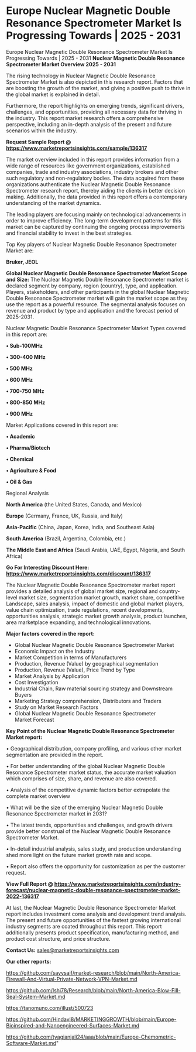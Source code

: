 # Europe Nuclear Magnetic Double Resonance Spectrometer Market Is Progressing Towards | 2025 - 2031
 Europe Nuclear Magnetic Double Resonance Spectrometer Market Is Progressing Towards | 2025 - 2031
<Strong> Nuclear Magnetic Double Resonance Spectrometer Market Overview 2025 - 2031</strong>

The rising technology in Nuclear Magnetic Double Resonance Spectrometer Market is also depicted in this research report. Factors that are boosting the growth of the market, and giving a positive push to thrive in the global market is explained in detail.

Furthermore, the report highlights on emerging trends, significant drivers, challenges, and opportunities, providing all necessary data for thriving in the industry. This report market research offers a comprehensive perspective, including an in-depth analysis of the present and future scenarios within the industry.

<strong>Request Sample Report @ <a href=https://www.marketreportsinsights.com/sample/136317>https://www.marketreportsinsights.com/sample/136317</a></strong>

The market overview included in this report provides information from a wide range of resources like government organizations, established companies, trade and industry associations, industry brokers and other such regulatory and non-regulatory bodies. The data acquired from these organizations authenticate the Nuclear Magnetic Double Resonance Spectrometer research report, thereby aiding the clients in better decision making. Additionally, the data provided in this report offers a contemporary understanding of the market dynamics.

The leading players are focusing mainly on technological advancements in order to improve efficiency. The long-term development patterns for this market can be captured by continuing the ongoing process improvements and financial stability to invest in the best strategies.

Top Key players of Nuclear Magnetic Double Resonance Spectrometer Market are:

<strong>Bruker, JEOL</strong>

<strong><b>Global Nuclear Magnetic Double Resonance Spectrometer Market Scope and Size:</b></strong>
The Nuclear Magnetic Double Resonance Spectrometer market is declared segment by company, region (country), type, and application. Players, stakeholders, and other participants in the global Nuclear Magnetic Double Resonance Spectrometer market will gain the market scope as they use the report as a powerful resource. The segmental analysis focuses on revenue and product by type and application and the forecast period of 2025-2031.

Nuclear Magnetic Double Resonance Spectrometer Market Types covered in this report are:

<strong>• Sub-100MHz

• 300-400 MHz

• 500 MHz

• 600 MHz

• 700-750 MHz

• 800-850 MHz

• 900 MHz</strong>

Market Applications covered in this report are:

<strong>• Academic

• Pharma/Biotech

• Chemical

• Agriculture & Food

• Oil & Gas</strong> 

Regional Analysis

<strong>North America</strong> (the United States, Canada, and Mexico)

<strong>Europe</strong> (Germany, France, UK, Russia, and Italy)

<strong>Asia-Pacific</strong> (China, Japan, Korea, India, and Southeast Asia)

<strong>South America</strong> (Brazil, Argentina, Colombia, etc.)

<strong>The Middle East and Africa</strong> (Saudi Arabia, UAE, Egypt, Nigeria, and South Africa)

<strong>Go For Interesting Discount Here: <a href=https://www.marketreportsinsights.com/discount/136317>https://www.marketreportsinsights.com/discount/136317</a></strong>

The Nuclear Magnetic Double Resonance Spectrometer market report provides a detailed analysis of global market size, regional and country-level market size, segmentation market growth, market share, competitive Landscape, sales analysis, impact of domestic and global market players, value chain optimization, trade regulations, recent developments, opportunities analysis, strategic market growth analysis, product launches, area marketplace expanding, and technological innovations.

<strong><b>Major factors covered in the report:</b></strong>
<ul>
  <li>Global Nuclear Magnetic Double Resonance Spectrometer Market </li>
  <li>Economic Impact on the Industry</li>
  <li>Market Competition in terms of Manufacturers</li>
  <li>Production, Revenue (Value) by geographical segmentation</li>
  <li>Production, Revenue (Value), Price Trend by Type</li>
  <li>Market Analysis by Application</li>
  <li>Cost Investigation</li>
  <li>Industrial Chain, Raw material sourcing strategy and Downstream Buyers</li>
  <li>Marketing Strategy comprehension, Distributors and Traders</li>
  <li>Study on Market Research Factors</li>
  <li>Global Nuclear Magnetic Double Resonance Spectrometer Market Forecast</li>
</ul>

<strong><b>Key Point of the Nuclear Magnetic Double Resonance Spectrometer Market report:</b></strong>

• Geographical distribution, company profiling, and various other market segmentation are provided in the report.

• For better understanding of the global Nuclear Magnetic Double Resonance Spectrometer market status, the accurate market valuation which comprises of size, share, and revenue are also covered.

• Analysis of the competitive dynamic factors better extrapolate the complete market overview

• What will be the size of the emerging Nuclear Magnetic Double Resonance Spectrometer market in 2031?

• The latest trends, opportunities and challenges, and growth drivers provide better construal of the Nuclear Magnetic Double Resonance Spectrometer Market.

• In-detail industrial analysis, sales study, and production understanding shed more light on the future market growth rate and scope.

• Report also offers the opportunity for customization as per the customer request.

<strong><b>View Full Report @ <a href=https://www.marketreportsinsights.com/industry-forecast/nuclear-magnetic-double-resonance-spectrometer-market-2022-136317>https://www.marketreportsinsights.com/industry-forecast/nuclear-magnetic-double-resonance-spectrometer-market-2022-136317</a></b></strong>


At last, the Nuclear Magnetic Double Resonance Spectrometer Market report includes investment come analysis and development trend analysis. The present and future opportunities of the fastest growing international industry segments are coated throughout this report. This report additionally presents product specification, manufacturing method, and product cost structure, and price structure.

<strong>Contact Us:</strong>
sales@marketreportsinsights.com

<strong>Our other reports:</strong>

<a href=https://github.com/sayysaif/market-research/blob/main/North-America-Firewall-And-Virtual-Private-Network-VPN-Market.md>https://github.com/sayysaif/market-research/blob/main/North-America-Firewall-And-Virtual-Private-Network-VPN-Market.md</a>

<a href=https://github.com/Ishi78/Research/blob/main/North-America-Blow-Fill-Seal-System-Market.md>https://github.com/Ishi78/Research/blob/main/North-America-Blow-Fill-Seal-System-Market.md</a>

<a href=https://tanomuno.com/illust/500723>https://tanomuno.com/illust/500723</a>

<a href=https://github.com/Hindavi8/MARKETINGGROWTH/blob/main/Europe-Bioinspired-and-Nanoengineered-Surfaces-Market.md>https://github.com/Hindavi8/MARKETINGGROWTH/blob/main/Europe-Bioinspired-and-Nanoengineered-Surfaces-Market.md</a>

<a href=https://github.com/tyagianjali24/aaa/blob/main/Europe-Chemometric-Software-Market.md>https://github.com/tyagianjali24/aaa/blob/main/Europe-Chemometric-Software-Market.md</a>"
